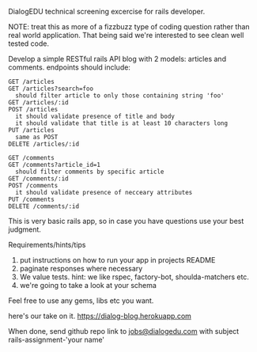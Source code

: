 DialogEDU technical screening excercise for rails developer.

NOTE: treat this as more of a fizzbuzz type of coding question rather than real world application. That being said we're interested to see clean well tested code.


Develop a simple RESTful rails API blog with 2 models: articles and comments.
  endpoints should include:

    GET /articles
    GET /articles?search=foo
      should filter article to only those containing string 'foo'
    GET /articles/:id
    POST /articles
      it should validate presence of title and body
      it should validate that title is at least 10 characters long
    PUT /articles
      same as POST
    DELETE /articles/:id

    GET /comments
    GET /comments?article_id=1
      should filter comments by specific article
    GET /comments/:id
    POST /comments
      it should validate presence of necceary attributes
    PUT /comments
    DELETE /comments/:id

This is very basic rails app, so in case you have questions use your best judgment.

Requirements/hints/tips

  1. put instructions on how to run your app in projects README
  2. paginate responses where necessary
  3. We value tests. hint: we like rspec, factory-bot, shoulda-matchers etc.
  4. we're going to take a look at your schema

Feel free to use any gems, libs etc you want.

here's our take on it. https://dialog-blog.herokuapp.com

When done, send github repo link to jobs@dialogedu.com with subject rails-assignment-'your name'
